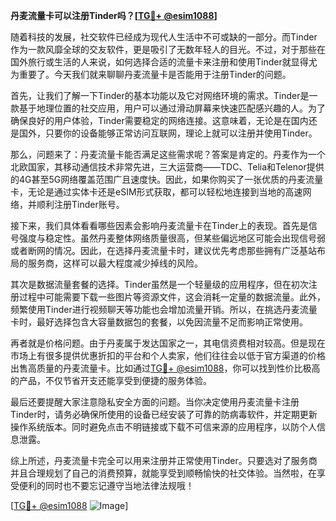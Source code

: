 **丹麦流量卡可以注册Tinder吗？[[TG💪+ @esim1088](https://t.me/s/esim1088)]**

随着科技的发展，社交软件已经成为现代人生活中不可或缺的一部分。而Tinder作为一款风靡全球的交友软件，更是吸引了无数年轻人的目光。不过，对于那些在国外旅行或生活的人来说，如何选择合适的流量卡来注册和使用Tinder就显得尤为重要了。今天我们就来聊聊丹麦流量卡是否能用于注册Tinder的问题。

首先，让我们了解一下Tinder的基本功能以及它对网络环境的需求。Tinder是一款基于地理位置的社交应用，用户可以通过滑动屏幕来快速匹配感兴趣的人。为了确保良好的用户体验，Tinder需要稳定的网络连接。这意味着，无论是在国内还是国外，只要你的设备能够正常访问互联网，理论上就可以注册并使用Tinder。

那么，问题来了：丹麦流量卡能否满足这些需求呢？答案是肯定的。丹麦作为一个北欧国家，其移动通信技术非常先进，三大运营商——TDC、Telia和Telenor提供的4G甚至5G网络覆盖范围广且速度快。因此，如果你购买了一张优质的丹麦流量卡，无论是通过实体卡还是eSIM形式获取，都可以轻松地连接到当地的高速网络，并顺利注册Tinder账号。

接下来，我们具体看看哪些因素会影响丹麦流量卡在Tinder上的表现。首先是信号强度与稳定性。虽然丹麦整体网络质量很高，但某些偏远地区可能会出现信号弱或者断网的情况。因此，在选择丹麦流量卡时，建议优先考虑那些拥有广泛基站布局的服务商，这样可以最大程度减少掉线的风险。

其次是数据流量套餐的选择。Tinder虽然是一个轻量级的应用程序，但在初次注册过程中可能需要下载一些图片等资源文件，这会消耗一定量的数据流量。此外，频繁使用Tinder进行视频聊天等功能也会增加流量开销。所以，在挑选丹麦流量卡时，最好选择包含大容量数据包的套餐，以免因流量不足而影响正常使用。

再者就是价格问题。由于丹麦属于发达国家之一，其电信资费相对较高。但是现在市场上有很多提供优惠折扣的平台和个人卖家，他们往往会以低于官方渠道的价格出售高质量的丹麦流量卡。比如通过[TG💪+ @esim1088](https://t.me/s/esim1088)，你可以找到性价比极高的产品，不仅节省开支还能享受到便捷的服务体验。

最后还要提醒大家注意隐私安全方面的问题。当你决定使用丹麦流量卡注册Tinder时，请务必确保所使用的设备已经安装了可靠的防病毒软件，并定期更新操作系统版本。同时避免点击不明链接或下载不可信来源的应用程序，以防个人信息泄露。

综上所述，丹麦流量卡完全可以用来注册并正常使用Tinder。只要选对了服务商并且合理规划了自己的消费预算，就能享受到顺畅愉快的社交体验。当然啦，在享受便利的同时也不要忘记遵守当地法律法规哦！

[[TG💪+ @esim1088](https://t.me/s/esim1088) ![Image](https://i.postimg.cc/4NQfJmqS/Snipaste-2025-05-13-00-14-12.png)]